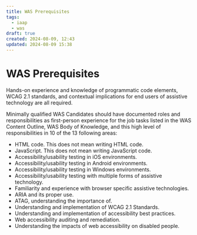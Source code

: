 ```yaml
---
title: WAS Prerequisites
tags:
  - iaap
  - was
draft: true
created: 2024-08-09, 12:43
updated: 2024-08-09 15:38
---
```

# WAS Prerequisites
Hands-on experience and knowledge of programmatic code elements, WCAG 2.1 standards, and contextual implications for end users of assistive technology are all required.

Minimally qualified WAS Candidates should have documented roles and responsibilities as first-person experience for the job tasks listed in the WAS Content Outline, WAS Body of Knowledge, and this high level of responsibilities in 10 of the 13 following areas:

- HTML code. This does not mean writing HTML code.
- JavaScript. This does not mean writing JavaScript code.
- Accessibility/usability testing in iOS environments.
- Accessibility/usability testing in Android environments.
- Accessibility/usability testing in Windows environments.
- Accessibility/usability testing with multiple forms of assistive technology.
- Familiarity and experience with browser specific assistive technologies.
- ARIA and its proper use.
- ATAG, understanding the importance of.
- Understanding and implementation of WCAG 2.1 Standards.
- Understanding and implementation of accessibility best practices.
- Web accessibility auditing and remediation.
- Understanding the impacts of web accessibility on disabled people.
